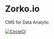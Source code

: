 # Zorko.io

CMS for Data Analytic 

[![CircleCI](https://circleci.com/gh/zorko-io/zorko-mono-repo-nest.svg?style=svg)](https://circleci.com/gh/zorko-io/zorko-mono-repo-nest)
